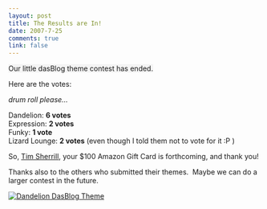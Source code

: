 ```yaml
--- 
layout: post
title: The Results are In!
date: 2007-7-25
comments: true
link: false
---
```

<p><font style="BACKGROUND-COLOR: #f4f4f4">Our little dasBlog theme contest has ended.</font></p><p>Here are the votes:</p><p><em>drum roll please&hellip;</em></p><p>Dandelion: <strong>6 votes</strong><br />Expression: <strong>2 votes</strong><br />Funky: <strong>1 vote</strong><br />Lizard Lounge: <strong>2 votes</strong>&nbsp;(even though I told them not to vote for it :P )</p><p>So, <a href="http://newpics.org/tim/dandelion.aspx" target="_blank">Tim Sherrill</a>, your $100 Amazon Gift Card is forthcoming, and thank you!</p><p>Thanks also to the others who submitted their themes.&nbsp; Maybe we can do a larger contest in the future.</p><p><a href="http://www.flux88.com/uploads/CropperCapture[5].jpg"><img src="/images/CropperCapture%5B5%5D_thumb___.jpg" alt="Dandelion DasBlog Theme"  border="0"  /></a></p>
